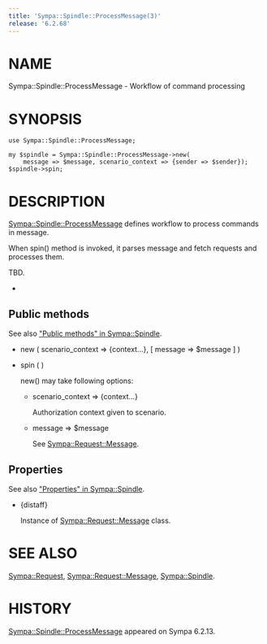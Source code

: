 ```yaml
---
title: 'Sympa::Spindle::ProcessMessage(3)'
release: '6.2.68'
---
```


# NAME

Sympa::Spindle::ProcessMessage - Workflow of command processing

# SYNOPSIS

    use Sympa::Spindle::ProcessMessage;

    my $spindle = Sympa::Spindle::ProcessMessage->new(
        message => $message, scenario_context => {sender => $sender});
    $spindle->spin;

# DESCRIPTION

[Sympa::Spindle::ProcessMessage](./Sympa-Spindle-ProcessMessage.3.md) defines workflow to process commands in
message.

When spin() method is invoked, it parses message and fetch requests and
processes them.

TBD.

-

## Public methods

See also ["Public methods" in Sympa::Spindle](./Sympa-Spindle.3.md#public-methods).

- new ( scenario\_context => {context...}, \[ message => $message \] )
- spin ( )

    new() may take following options:

    - scenario\_context => {context...}

        Authorization context given to scenario.

    - message => $message

        See [Sympa::Request::Message](./Sympa-Request-Message.3.md).

## Properties

See also ["Properties" in Sympa::Spindle](./Sympa-Spindle.3.md#properties).

- {distaff}

    Instance of [Sympa::Request::Message](./Sympa-Request-Message.3.md) class.

# SEE ALSO

[Sympa::Request](./Sympa-Request.3.md),
[Sympa::Request::Message](./Sympa-Request-Message.3.md),
[Sympa::Spindle](./Sympa-Spindle.3.md).

# HISTORY

[Sympa::Spindle::ProcessMessage](./Sympa-Spindle-ProcessMessage.3.md) appeared on Sympa 6.2.13.
